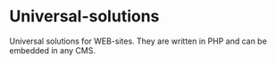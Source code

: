 # Universal-solutions

Universal solutions for WEB-sites. They are written in PHP and can be embedded in any CMS.
